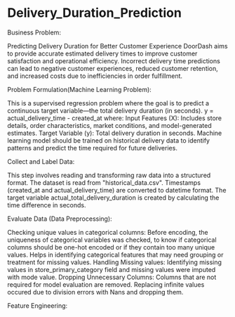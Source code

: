 # Delivery_Duration_Prediction
Business Problem:

Predicting Delivery Duration for Better Customer Experience DoorDash aims to provide accurate estimated delivery times to improve customer satisfaction and operational efficiency. Incorrect delivery time predictions can lead to negative customer experiences, reduced customer retention, and increased costs due to inefficiencies in order fulfillment.

Problem Formulation(Machine Learning Problem):

This is a supervised regression problem where the goal is to predict a continuous target variable—the total delivery duration (in seconds). 
y = actual_delivery_time - created_at 
where: Input Features (X): Includes store details, order characteristics, market conditions, and model-generated estimates. Target Variable (y): Total delivery duration in seconds. Machine learning model should be trained on historical delivery data to identify patterns and predict the time required for future deliveries.

Collect and Label Data:

This step involves reading and transforming raw data into a structured format. The dataset is read from "historical_data.csv". Timestamps (created_at and actual_delivery_time) are converted to datetime format. The target variable actual_total_delivery_duration is created by calculating the time difference in seconds.

Evaluate Data (Data Preprocessing):

Checking unique values in categorical columns: Before encoding, the uniqueness of categorical variables was checked, to know if categorical columns should be one-hot encoded or if they contain too many unique values. 
Helps in identifying categorical features that may need grouping or treatment for missing values. 
Handling Missing values: Identifying missing values in store_primary_category field and missing values were imputed with mode value. 
Dropping Unnecessary Columns: Columns that are not required for model evaluation are removed. Replacing infinite values occured due to division errors with Nans and dropping them.

Feature Engineering:






